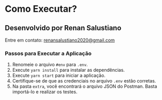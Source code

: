 # Como Executar?

## Desenvolvido por Renan Salustiano
Entre em contato: [renansalustiano2020@gmail.com](mailto:renansalustiano2020@gmail.com)

### Passos para Executar a Aplicação

1. Renomeie o arquivo `#env` para `.env`.
2. Execute `yarn install` para instalar as dependências.
3. Execute `yarn start` para iniciar a aplicação.
4. Certifique-se de que as credenciais no arquivo `.env` estão corretas.
5. Na pasta `extra`, você encontrará o arquivo JSON do Postman. Basta importá-lo e realizar os testes.
